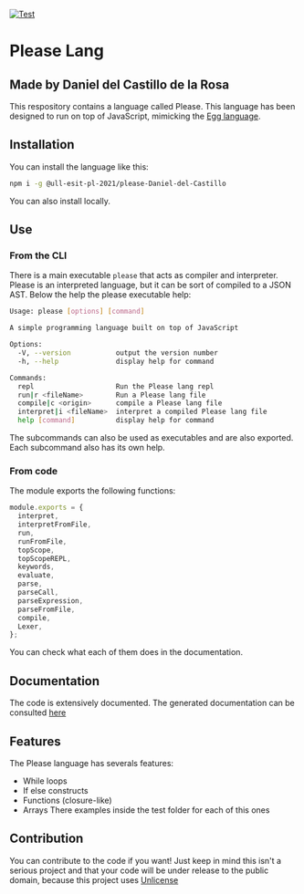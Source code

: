 [![Test](https://github.com/ULL-ESIT-PL-2021/please-Daniel-del-Castillo/actions/workflows/test.yaml/badge.svg?branch=main)](https://github.com/ULL-ESIT-PL-2021/please-Daniel-del-Castillo/actions/workflows/test.yaml)
# Please Lang
## Made by Daniel del Castillo de la Rosa
This respository contains a language called Please. This language has been designed to run on top of JavaScript, mimicking the [Egg language](https://eloquentjavascript.net/12_language.html).
## Installation
You can install the language like this:
```sh
npm i -g @ull-esit-pl-2021/please-Daniel-del-Castillo
```
You can also install locally.
## Use
### From the CLI
There is a main executable `please` that acts as compiler and interpreter. Please is an interpreted language, but it can be sort of compiled to a JSON AST. Below the help the please executable help:
```sh
Usage: please [options] [command]

A simple programming language built on top of JavaScript

Options:
  -V, --version           output the version number
  -h, --help              display help for command

Commands:
  repl                    Run the Please lang repl
  run|r <fileName>        Run a Please lang file
  compile|c <origin>      compile a Please lang file
  interpret|i <fileName>  interpret a compiled Please lang file
  help [command]          display help for command
```
The subcommands can also be used as executables and are also exported. Each subcommand also has its own help.
### From code
The module exports the following functions:
```js
module.exports = {
  interpret,
  interpretFromFile,
  run,
  runFromFile,
  topScope,
  topScopeREPL,
  keywords,
  evaluate,
  parse,
  parseCall,
  parseExpression,
  parseFromFile,
  compile,
  Lexer,
};

```
You can check what each of them does in the documentation.
## Documentation
The code is extensively documented. The generated documentation can be consulted [here](https://ull-esit-pl-2021.github.io/egg-method-evaluate-Daniel-del-Castillo/index.html)

## Features
The Please language has severals features:
* While loops
* If else constructs
* Functions (closure-like)
* Arrays
There examples inside the test folder for each of this ones

## Contribution
You can contribute to the code if you want! Just keep in mind this isn't a serious project and that your code will be under release to the public domain, because this project uses [Unlicense](https://unlicense.org/)
